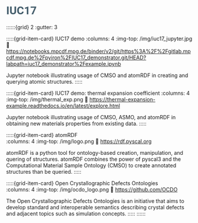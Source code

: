 # <font style="font-family:roboto;color:#455e6c;font-size:30px"> <b> IUC17 </b> </font> </td>


::::::{grid} 2
:gutter: 3

:::::{grid-item-card} IUC17 demo
:columns: 4
:img-top: /img/iuc17_jupyter.jpg
:link: https://notebooks.mpcdf.mpg.de/binder/v2/git/https%3A%2F%2Fgitlab.mpcdf.mpg.de%2Fpyiron%2FIUC17_demonstrator.git/HEAD?labpath=iuc17_demonstrator%2Fexample.ipynb

Jupyter notebook illustrating usage of CMSO and atomRDF in creating and querying atomic structures.
:::::

:::::{grid-item-card} IUC17 demo: thermal expansion coefficient
:columns: 4
:img-top: /img/thermal_exp.png
:link: https://thermal-expansion-example.readthedocs.io/en/latest/explore.html

Jupyter notebook illustrating usage of CMSO, ASMO, and atomRDF in obtaining new materials properties from existing data.
:::::

:::::{grid-item-card} atomRDF  
:columns: 4
:img-top: /img/logo.png
:link: https://rdf.pyscal.org

atomRDF is a python tool for ontology-based creation, manipulation, and quering of structures. atomRDF combines the power of pyscal3 and the Computational Material Sample Ontology (CMSO) to create annotated structures than be queried.
:::::

:::::{grid-item-card} Open Crystallographic Defects Ontologies  
:columns: 4
:img-top: /img/ocdo_logo.png
:link: https://github.com/OCDO

The Open Crystallographic Defects Ontologies is an initiative that aims to develop standard and interoperable semantics describing crystal defects and adjacent topics such as simulation concepts.
:::::
::::::